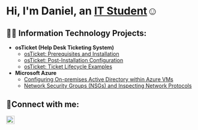 <h1>Hi, I'm Daniel, an <a href="www.linkedin.com/in/daniel-h-b5314a284">IT Student</a>☺</h1>

<h2>👨‍💻 Information Technology Projects:</h2>

- <b>osTicket (Help Desk Ticketing System)</b>
  - [osTicket: Prerequisites and Installation](https://github.com/danielhoodd/osticket-prereqs)
  - [osTicket: Post-Installation Configuration](https://github.com/danielhoodd/post-install-config)
  - [osTicket: Ticket Lifecycle Examples](https://github.com/danielhoodd/ticket-lifecycle)
- <b>Microsoft Azure</b>
  - [Configuring On-premises Active Directory within Azure VMs](https://github.com/danielhoodd/configure-ad)
  - [Network Security Groups (NSGs) and Inspecting Network Protocols](https://github.com/danielhoodd/azure-network-protocols)

<h2>🤳Connect with me:</h2>

[<img align="left" alt="Daniel | LinkedIn" width="22px" src="https://cdn.jsdelivr.net/npm/simple-icons@v3/icons/linkedin.svg"
   />][linkedin]

[linkedin]: https://www.linkedin.com/in/daniel-hood-b5314a284

